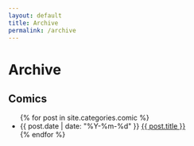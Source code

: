 ```yaml
---
layout: default
title: Archive
permalink: /archive
---
```

# Archive

## Comics

<ul class="post-list archive-ul">
  {% for post in site.categories.comic %}
    <li class="archive-li">
      {{ post.date | date: "%Y-%m-%d" }} <a class="post-link" href="{{ post.url | prepend: site.baseurl }}">{{ post.title }}</a>
    </li>
  {% endfor %}
</ul>
